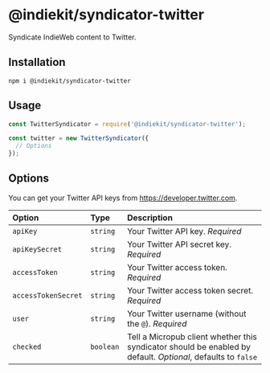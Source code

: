 # @indiekit/syndicator-twitter

Syndicate IndieWeb content to Twitter.

## Installation

`npm i @indiekit/syndicator-twitter`

## Usage

```js
const TwitterSyndicator = require('@indiekit/syndicator-twitter');

const twitter = new TwitterSyndicator({
  // Options
});
```

## Options

You can get your Twitter API keys from <https://developer.twitter.com>.

| Option | Type | Description |
| :----- | :--- | :---------- |
| `apiKey` | `string` | Your Twitter API key. *Required* |
| `apiKeySecret` | `string` | Your Twitter API secret key. *Required* |
| `accessToken` | `string` | Your Twitter access token. *Required* |
| `accessTokenSecret` | `string` | Your Twitter access token secret. *Required* |
| `user` | `string` | Your Twitter username (without the `@`). *Required* |
| `checked` | `boolean` | Tell a Micropub client whether this syndicator should be enabled by default. *Optional*, defaults to `false` |
